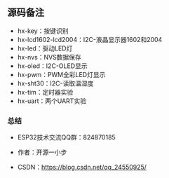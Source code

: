 ## 源码备注

- hx-key：按键识别
- hx-lcd1602-lcd2004：I2C-液晶显示器1602和2004
- hx-led：驱动LED灯
- hx-nvs：NVS数据保存
- hx-oled：I2C-OLED显示
- hx-pwm：PWM全彩LED灯显示
- hx-sht30：I2C-读取温湿度
- hx-tim：定时器实验
- hx-uart：两个UART实验

### 总结

- ESP32技术交流QQ群：824870185

- 作者：开源一小步

- CSDN：https://blog.csdn.net/qq_24550925/ 